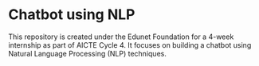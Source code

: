 # Chatbot using NLP
This repository is created under the Edunet Foundation for a 4-week internship as part of AICTE Cycle 4. It focuses on building a chatbot using Natural Language Processing (NLP) techniques.
